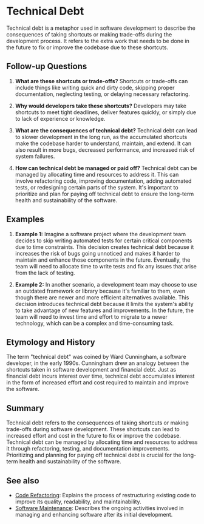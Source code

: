 # Technical Debt

Technical debt is a metaphor used in software development to describe the
consequences of taking shortcuts or making trade-offs during the development
process. It refers to the extra work that needs to be done in the future to
fix or improve the codebase due to these shortcuts.

## Follow-up Questions

1. **What are these shortcuts or trade-offs?**
   Shortcuts or trade-offs can include things like writing quick and dirty
   code, skipping proper documentation, neglecting testing, or delaying
   necessary refactoring.

2. **Why would developers take these shortcuts?**
   Developers may take shortcuts to meet tight deadlines, deliver features
   quickly, or simply due to lack of experience or knowledge.

3. **What are the consequences of technical debt?**
   Technical debt can lead to slower development in the long run, as the
   accumulated shortcuts make the codebase harder to understand, maintain,
   and extend. It can also result in more bugs, decreased performance, and
   increased risk of system failures.

4. **How can technical debt be managed or paid off?**
   Technical debt can be managed by allocating time and resources to address
   it. This can involve refactoring code, improving documentation, adding
   automated tests, or redesigning certain parts of the system. It's important
   to prioritize and plan for paying off technical debt to ensure the
   long-term health and sustainability of the software.

## Examples

1. **Example 1:**
   Imagine a software project where the development team decides to skip
   writing automated tests for certain critical components due to time
   constraints. This decision creates technical debt because it increases the
   risk of bugs going unnoticed and makes it harder to maintain and enhance
   those components in the future. Eventually, the team will need to allocate
   time to write tests and fix any issues that arise from the lack of testing.

2. **Example 2:**
   In another scenario, a development team may choose to use an outdated
   framework or library because it's familiar to them, even though there are
   newer and more efficient alternatives available. This decision introduces
   technical debt because it limits the system's ability to take advantage of
   new features and improvements. In the future, the team will need to invest
   time and effort to migrate to a newer technology, which can be a complex
   and time-consuming task.

## Etymology and History

The term "technical debt" was coined by Ward Cunningham, a software developer,
in the early 1990s. Cunningham drew an analogy between the shortcuts taken in
software development and financial debt. Just as financial debt incurs
interest over time, technical debt accumulates interest in the form of
increased effort and cost required to maintain and improve the software.

## Summary

Technical debt refers to the consequences of taking shortcuts or making
trade-offs during software development. These shortcuts can lead to increased
effort and cost in the future to fix or improve the codebase. Technical debt
can be managed by allocating time and resources to address it through
refactoring, testing, and documentation improvements. Prioritizing and
planning for paying off technical debt is crucial for the long-term health and
sustainability of the software.

## See also

- [Code Refactoring](?concept=code+refactoring&specialist_role=Software+architect&target_audience=Manager+without+much+technical+background):
  Explains the process of restructuring existing code to improve its quality,
  readability, and maintainability.
- [Software Maintenance](?concept=software+maintenance&specialist_role=Software+architect&target_audience=Manager+without+much+technical+background):
  Describes the ongoing activities involved in managing and enhancing software
  after its initial development.